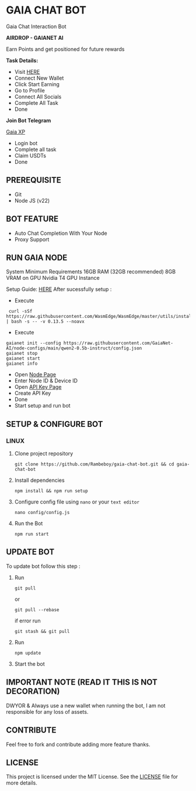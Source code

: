 # GAIA CHAT BOT

Gaia Chat Interaction Bot

**AIRDROP - GAIANET AI**

Earn Points and get positioned for future rewards

**Task Details:**

- Visit [HERE](https://gaianet.ai/)
- Connect New Wallet
- Click Start Earning
- Go to Profile
- Connect All Socials
- Complete All Task
- Done 

**Join Bot Telegram**

[Gaia XP](https://t.me/gaianet_ai_bot/)

- Login bot
- Complete all task
- Claim USDTs
- Done

## PREREQUISITE

- Git
- Node JS (v22)

## BOT FEATURE

- Auto Chat Completion With Your Node
- Proxy Support

## RUN GAIA NODE

System Minimum Requirements
16GB RAM (32GB recommended)
8GB VRAM on GPU
Nvidia T4 GPU Instance

Setup Guide: [HERE](https://docs.gaianet.ai/getting-started/quick-start/?_gl=1*1nj7df9*_ga*MjAxMzM4ODY2OS4xNzM3MDg0MDM1*_ga_V3W2HJ72V0*MTczNzA4NDAzNC4xLjEuMTczNzA4NDU5OC4wLjAuMA)
After sucessfully setup :
- Execute
```
 curl -sSf https://raw.githubusercontent.com/WasmEdge/WasmEdge/master/utils/install_v2.sh | bash -s -- -v 0.13.5 --noavx
```
- Execute 
```
gaianet init --config https://raw.githubusercontent.com/GaiaNet-AI/node-configs/main/qwen2-0.5b-instruct/config.json
gaianet stop
gaianet start
gaianet info
```
- Open [Node Page](https://www.gaianet.ai/setting/nodes)
- Enter Node ID & Device ID
- Open [API Key Page](https://www.gaianet.ai/setting/gaia-api-keys)
- Create API Key
- Done
- Start setup and run bot

## SETUP & CONFIGURE BOT

### LINUX
1. Clone project repository
   ```
   git clone https://github.com/Rambeboy/gaia-chat-bot.git && cd gaia-chat-bot
   ```
2. Install dependencies
   ```
   npm install && npm run setup
   ```
3. Configure config file using `nano` or your `text editor`
   ```
   nano config/config.js
   ```
4. Run the Bot
   ```
   npm run start
   ```
   
## UPDATE BOT

To update bot follow this step :
1. Run
   ```
   git pull
   ```
   or
   ```
   git pull --rebase
   ```
   if error run
   ```
   git stash && git pull
   ```
2. Run
   ```
   npm update
   ```
2. Start the bot


## IMPORTANT NOTE (READ IT THIS IS NOT DECORATION)

DWYOR & Always use a new wallet when running the bot, I am not responsible for any loss of assets.


## CONTRIBUTE

Feel free to fork and contribute adding more feature thanks.

## LICENSE

This project is licensed under the MIT License. See the [LICENSE](LICENSE) file for more details.
